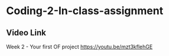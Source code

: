 # Coding-2-In-class-assignment
## Video Link
Week 2 - Your first OF project 
https://youtu.be/mzt3kflehGE
